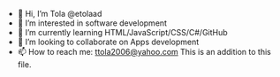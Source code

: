 - 👋 Hi, I’m Tola @etolaad
- 👀 I’m interested in software development
- 🌱 I’m currently learning HTML/JavaScript/CSS/C#/GitHub
- 💞️ I’m looking to collaborate on Apps development
- 📫 How to reach me: ttola2006@yahoo.com
This is an addition to this file.
<!---
etolaad/etolaad is a ✨ special ✨ repository because its `README.md` (this file) appears on your GitHub profile.
You can click the Preview link to take a look at your changes.
--->
